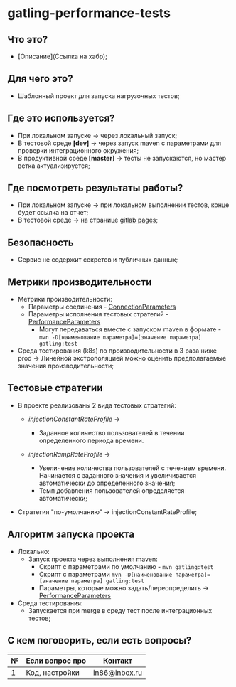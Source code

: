 # gatling-performance-tests

## Что это?
* [Описание](Ссылка на хабр);

## Для чего это?
* Шаблонный проект для запуска нагрузочных тестов;

## Где это используется?
* При локальном запуске -> через локальный запуск;
* В тестовой среде **[dev]** -> через запуск maven с параметрами для проверки интеграционного окружения;
* В продуктивной среде **[master]** -> тесты не запускаются, но мастер ветка актуализируется;

## Где посмотреть результаты работы?
* При локальном запуске -> при локальном выполнении тестов, конце будет ссылка на отчет;
* В тестовой среде -> на странице [gitlab pages](TBD);

## Безопасность
* Сервис не содержит секретов и публичных данных;

## Метрики производительности
* Метрики производительности:
  * Параметры соединения - [ConnectionParameters](src/test/java/parameters/ParametersExecution.java)
  * Параметры исполнения тестовых стратегий - [PerformanceParameters](src/test/java/parameters/ParametersExecution.java)
    * Могут передаваться вместе с запуском maven в формате - `mvn -D[наименование параметра]=[значение параметра] gatling:test`
* Среда тестирования (k8s) по производительности в 3 раза ниже prod -> Линейной экстрополяцией можно оценить предполагаемые значения производительности;

## Тестовые стратегии
* В проекте реализованы 2 вида тестовых стратегий:
  
  * *injectionConstantRateProfile* -> 
    * Заданное количество пользователей в течении определенного периода времени.
  
  * *injectionRampRateProfile* -> 
    * Увеличение количества пользователей с 
      течением времени. Начинается c заданного значения и
      увеличивается автоматически до определенного значения;
    * Темп добавления пользователей определяется автоматически;

* Cтратегия "по-умолчанию" -> injectionConstantRateProfile;

## Алгоритм запуска проекта
* Локально:
  * Запуск проекта через выполнения maven:
    * Скрипт с параметрами по умолчанию - `mvn gatling:test`
    * Скрипт с параметрами `mvn -D[наименование параметра]=[значение параметра] gatling:test`
    * Параметры, которые можно задать/переопределить -> [PerformanceParameters](src/test/java/parameters/ParametersExecution.java)
* Среда тестирования:
  * Запускается при merge в среду тест после интеграционных тестов;

## С кем поговорить, если есть вопросы?

| №   | Если вопрос про                     | Контакт              |
|-----|-------------------------------------|----------------------|
| 1   | Код, настройки                      | in86@inbox.ru        |

